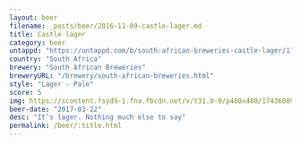 ```yaml
---
layout: beer
filename: _posts/beer/2016-11-09-castle-lager.md
title: Castle lager
category: beer
untappd: "https://untappd.com/b/south-african-breweries-castle-lager/11046"
country: "South Africa"
brewery: "South African Breweries"
breweryURL: "/brewery/south-african-breweries.html"
style: "Lager - Pale"
score: 5
img: https://scontent.fsyd9-1.fna.fbcdn.net/v/t31.0-0/p480x480/17436009_10155045841608745_5446160028410845000_o.jpg?_nc_cat=111&_nc_sid=e007fa&_nc_ohc=0sgtWzTnw0wAX_tY66K&_nc_ht=scontent.fsyd9-1.fna&_nc_tp=6&oh=324cc6db431bfa6794d7cf27749e212b&oe=5F4A4C56
beer-date: "2017-03-22"
desc: "It’s lager. Nothing much else to say"
permalink: /beer/:title.html
---
```

